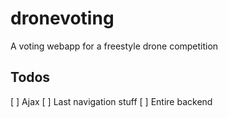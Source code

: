 # dronevoting
A voting webapp for a freestyle drone competition

## Todos
[ ] Ajax
[ ] Last navigation stuff
[ ] Entire backend

